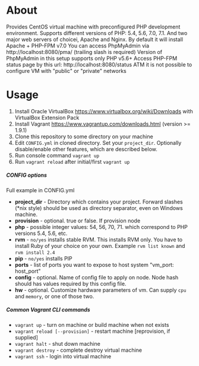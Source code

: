 # About
Provides CentOS virtual machine with preconfigured PHP development environment.
Supports different versions of PHP: 5.4, 5.6, 7.0, 7.1. And two major web servers of choicei, Apache and Nginx.
By default it will install Apache + PHP-FPM v7.0
You can access PhpMyAdmin via http://localhost:8080/pma/ (trailing slash is required)
Version of PhpMyAdmin in this setup supports only PHP v5.6+
Access PHP-FPM status page by this url: http://localhost:8080/status
ATM it is not possible to configure VM with "public" or "private" networks

# Usage
1. Install Oracle VirtualBox https://www.virtualbox.org/wiki/Downloads with VirtualBox Extension Pack
2. Install Vagrant https://www.vagrantup.com/downloads.html (version >= 1.9.1)
3. Clone this repository to some directory on your machine
4. Edit `CONFIG.yml` in cloned directory. Set your `project_dir`. Optionally disable/enable other features, which are described below.
5. Run console command `vagrant up`
6. Run `vagrant reload` after initial/first `vagrant up`

##### CONFIG options
Full example in CONFIG.yml
* **project_dir** - Directory which contains your project. Forward slashes (*nix style) should be used as directory separator, even on Windows machine.
* **provision** - optional. true or false. If provision node
* **php** - possible integer values: 54, 56, 70, 71. which correspond to PHP versions 5.4, 5.6, etc.
* **rvm** - `no/yes` installs stable RVM. This installs RVM only. You have to install Ruby of your choice on your own. Example `rvm list known` and `rvm install 2.4`
* **pip** - `no/yes` installs PIP
* **ports** - list of ports you want to expose to host system "vm_port: host_port"
* **config** - optional. Name of config file to apply on node. Node hash should has values required by this config file.
* **hw** - optional. Customize hardware parameters of vm. Can supply `cpu` and `memory`, or one of those two.

##### Common Vagrant CLI commands
* `vagrant up` - turn on machine or build machine when not exists
* `vagrant reload [--provision]` - restart machine [reprovision, if supplied]
* `vagrant halt` -  shut down machine
* `vagrant destroy` - complete destroy virtual machine
* `vagrant ssh` - login into virtual machine
